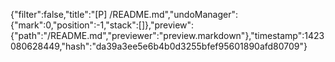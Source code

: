 {"filter":false,"title":"[P] /README.md","undoManager":{"mark":0,"position":-1,"stack":[]},"preview":{"path":"/README.md","previewer":"preview.markdown"},"timestamp":1423080628449,"hash":"da39a3ee5e6b4b0d3255bfef95601890afd80709"}